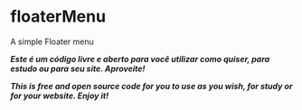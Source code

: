 # floaterMenu
A simple Floater menu

***Este é um código livre e aberto para você utilizar como quiser, para estudo ou para seu site. Aproveite!***

***This is free and open source code for you to use as you wish, for study or for your website. Enjoy it!***
